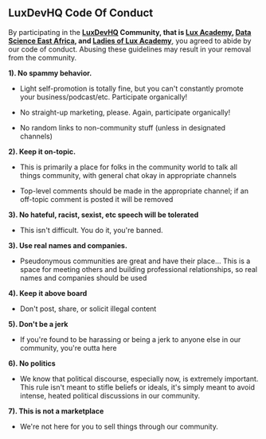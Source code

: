 ## **LuxDevHQ Code Of Conduct** 

By participating in the **[LuxDevHQ](https://twitter.com/LuxDevHQ) Community, that is [Lux Academy](https://twitter.com/lux_academy), [Data Science East Africa](https://twitter.com/DSEAfrica), and [Ladies of Lux Academy](https://twitter.com/Ladies_Of_Lux)**, you agreed to abide by our code of conduct. Abusing these guidelines may result in your removal from the community.

**1). No spammy behavior.**

- Light self-promotion is totally fine, but you can't constantly promote your business/podcast/etc. Participate organically!

- No straight-up marketing, please. Again, participate organically!

- No random links to non-community stuff (unless in designated channels)

**2). Keep it on-topic.**
- This is primarily a place for folks in the community world to talk all things community, with general chat okay in appropriate channels

- Top-level comments should be made in the appropriate channel; if an off-topic comment is posted it will be removed

**3). No hateful, racist, sexist, etc speech will be tolerated**
- This isn't difficult. You do it, you're banned.

**3). Use real names and companies.**
- Pseudonymous communities are great and have their place… This is a space for meeting others and building professional relationships, so real names and companies should be used

**4). Keep it above board**
- Don't post, share, or solicit illegal content

**5). Don't be a jerk**
- If you're found to be harassing or being a jerk to anyone else in our community, you're outta here

**6). No politics**
- We know that political discourse, especially now, is extremely important. This rule isn't meant to stifle beliefs or ideals, it's simply meant to avoid intense, heated political discussions in our community.

**7). This is not a marketplace**
- We're not here for you to sell things through our community.

